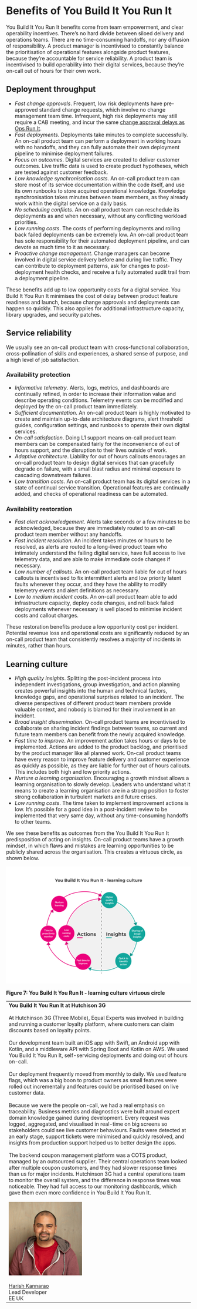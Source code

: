 # Benefits of You Build It You Run It

You Build It You Run It benefits come from team empowerment, and clear operability incentives. There’s no hard divide between siloed delivery and operations teams. There are no time-consuming handoffs, nor any diffusion of responsibility. A product manager is incentivised to constantly balance the prioritisation of operational features alongside product features, because they’re accountable for service reliability. A product team is incentivised to build operability into their digital services, because they’re on-call out of hours for their own work.

## Deployment throughput

* *Fast change approvals*. Frequent, low risk deployments have pre-approved standard change requests, which involve no change management team time. Infrequent, high risk deployments may still require a CAB meeting, and incur the same [change approval delays as Ops Run It](https://you-build-it-you-run-it.playbooks.ee/what-is-ops-run-it/drawbacks).
* *Fast deployments*. Deployments take minutes to complete successfully. An on-call product team can perform a deployment in working hours with no handoffs, and they can fully automate their own deployment pipeline to minimise deployment failures.  
* *Focus on outcomes*. Digital services are created to deliver customer outcomes. Live traffic data is used to create product hypotheses, which are tested against customer feedback.
* *Low knowledge synchronisation costs*. An on-call product team can store most of its service documentation within the code itself, and use its own runbooks to store acquired operational knowledge. Knowledge synchronisation takes minutes between team members, as they already work within the digital service on a daily basis.
* *No scheduling conflicts*. An on-call product team can reschedule its deployments as and when necessary, without any conflicting workload priorities. 
* *Low running costs*. The costs of performing deployments and rolling back failed deployments can be extremely low. An on-call product team has sole responsibility for their automated deployment pipeline, and can devote as much time to it as necessary.
* *Proactive change management*. Change managers can become involved in digital service delivery before and during live traffic. They can contribute to deployment patterns, ask for changes to post-deployment health checks, and receive a fully automated audit trail from a deployment pipeline.   

These benefits add up to low opportunity costs for a digital service. You Build It You Run It minimises the cost of delay between product feature readiness and launch, because change approvals and deployments can happen so quickly. This also applies for additional infrastructure capacity, library upgrades, and security patches.

## Service reliability

We usually see an on-call product team with cross-functional collaboration, cross-pollination of skills and experiences, a shared sense of purpose, and a high level of job satisfaction. 

### Availability protection

* *Informative telemetry*. Alerts, logs, metrics, and dashboards are continually refined, in order to increase their information value and describe operating conditions. Telemetry events can be modified and deployed by the on-call product team immediately.   
* *Sufficient documentation*. An on-call product team is highly motivated to create and maintain up-to-date architecture diagrams, alert threshold guides, configuration settings, and runbooks to operate their own digital services. 
* *On-call satisfaction*. Doing L1 support means on-call product team members can be compensated fairly for the inconvenience of out of hours support, and the disruption to their lives outside of work.
* *Adaptive architecture*. Liability for out of hours callouts encourages an on-call product team to design digital services that can gracefully degrade on failure, with a small blast radius and minimal exposure to cascading downstream failures. 
* *Low transition costs*. An on-call product team has its digital services in a state of continual service transition. Operational features are continually added, and checks of operational readiness can be automated. 

### Availability restoration

* *Fast alert acknowledgement*. Alerts take seconds or a few minutes to be acknowledged, because they are immediately routed to an on-call product team member without any handoffs. 
* *Fast incident resolution*. An incident takes minutes or hours to be resolved, as alerts are routed to a long-lived product team who intimately understand the failing digital service, have full access to live telemetry data, and are able to make immediate code changes if necessary.
* *Low number of callouts*. An on-call product team liable for out of hours callouts is incentivised to fix intermittent alerts and low priority latent faults whenever they occur, and they have the ability to modify telemetry events and alert definitions as necessary.
* *Low to medium incident costs*. An on-call product team able to add infrastructure capacity, deploy code changes, and roll back failed deployments whenever necessary is well placed to minimise incident costs and callout charges. 

These restoration benefits produce a low opportunity cost per incident. Potential revenue loss and operational costs are significantly reduced by an on-call product team that consistently resolves a majority of incidents in minutes, rather than hours.

## Learning culture

* *High quality insights*. Splitting the post-incident process into independent investigations, group investigation, and action planning creates powerful insights into the human and technical factors, knowledge gaps, and operational surprises related to an incident. The diverse perspectives of different product team members provide valuable context, and nobody is blamed for their involvement in an incident.
* *Broad insight dissemination*. On-call product teams are incentivised to collaborate on sharing incident findings between teams, so current and future team members can benefit from the newly acquired knowledge.
* *Fast time to improve*. An improvement action takes hours or days to be implemented. Actions are added to the product backlog, and prioritised by the product manager like all planned work. On-call product teams have every reason to improve feature delivery and customer experience as quickly as possible, as they are liable for further out of hours callouts. This includes both high and low priority actions.  
* *Nurture a learning organisation*. Encouraging a growth mindset allows a learning organisation to slowly develop. Leaders who understand what it means to create a learning organisation are in a strong position to foster strong collaboration in turbulent markets and future crises. 
* *Low running costs*. The time taken to implement improvement actions is low. It’s possible for a good idea in a post-incident review to be implemented that very same day, without any time-consuming handoffs to other teams. 

We see these benefits as outcomes from the You Build It You Run It predisposition of acting on insights. On-call product teams have a growth mindset, in which flaws and mistakes are learning opportunities to be publicly shared across the organisation. This creates a virtuous circle, as shown below.

![](../.gitbook/assets/what-is-you-build-it-you-run-it/you-build-it-you-run-it-learning-culture-cycle.png)

**Figure 7: You Build It You Run It - learning culture virtuous circle**

| |
|---|
|**You Build It You Run It at Hutchison 3G**<br><br>At Hutchinson 3G (Three Mobile), Equal Experts was involved in building and running a customer loyalty platform, where customers can claim discounts based on loyalty points.<br><br>Our development team built an iOS app with Swift, an Android app with Kotlin, and a middleware API with Spring Boot and Kotlin on AWS. We used You Build It You Run It, self-servicing deployments and doing out of hours on-call.<br><br>Our deployment frequently moved from monthly to daily. We used feature flags, which was a big boon to product owners as small features were rolled out incrementally and features could be prioritised based on live customer data.<br><br>Because we were the people on-call, we had a real emphasis on traceability. Business metrics and diagnostics were built around expert domain knowledge gained during development. Every request was logged, aggregated, and visualised in real-time on big screens so stakeholders could see live customer behaviours. Faults were detected at an early stage, support tickets were minimised and quickly resolved, and insights from production support helped us to better design the apps.<br><br>The backend coupon management platform was a COTS product, managed by an outsourced supplier. Their central operations team looked after multiple coupon customers, and they had slower response times than us for major incidents. Hutchinson 3G had a central operations team to monitor the overall system, and the difference in response times was noticeable. They had full access to our monitoring dashboards, which gave them even more confidence in You Build It You Run It.<br><br>![](../.gitbook/assets/what-is-you-build-it-you-run-it/harish-kannarao.png)<br><br>[Harish Kannarao](http://www.linkedin.com/in/harish-kannarao)<br>Lead Developer<br>EE UK|